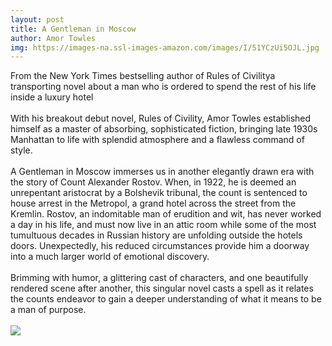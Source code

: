 ```yaml
--- 
layout: post 
title: A Gentleman in Moscow
author: Amor Towles
img: https://images-na.ssl-images-amazon.com/images/I/51YCzUi5OJL.jpg
--- 
```

From the New York Times bestselling author of Rules of Civilitya transporting novel about a man who is ordered to spend the rest of his life inside a luxury hotel <br> <br> With his breakout debut novel, Rules of Civility, Amor Towles established himself as a master of absorbing, sophisticated fiction, bringing late 1930s Manhattan to life with splendid atmosphere and a flawless command of style. <br><br> A Gentleman in Moscow immerses us in another elegantly drawn era with the story of Count Alexander Rostov. When, in 1922, he is deemed an unrepentant aristocrat by a Bolshevik tribunal, the count is sentenced to house arrest in the Metropol, a grand hotel across the street from the Kremlin. Rostov, an indomitable man of erudition and wit, has never worked a day in his life, and must now live in an attic room while some of the most tumultuous decades in Russian history are unfolding outside the hotels doors. Unexpectedly, his reduced circumstances provide him a doorway into a much larger world of emotional discovery.<br><br> Brimming with humor, a glittering cast of characters, and one beautifully rendered scene after another, this singular novel casts a spell as it relates the counts endeavor to gain a deeper understanding of what it means to be a man of purpose.
<br/><br/> <a href="https://www.amazon.com/Gentleman-Moscow-Novel-Amor-Towles/dp/0670026190%3FSubscriptionId%3DAKIAJMENML4FLKMV2CIQ%26tag%3Dpskiba1234-20%26linkCode%3Dxm2%26camp%3D2025%26creative%3D165953%26creativeASIN%3D0670026190"><img src="https://images-na.ssl-images-amazon.com/images/G/01/associates/remote-buy-box/buy1.gif"></a>